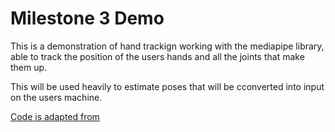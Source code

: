 # Milestone 3 Demo

This is a demonstration of hand trackign working with the mediapipe library, able to track the position of the users hands and all the joints that make them up.

This will be used heavily to estimate poses that will be cconverted into input on the users machine.

[Code is adapted from](https://www.youtube.com/watch?v=06TE_U21FK4)